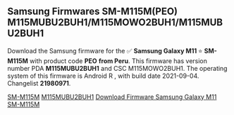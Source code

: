 <h2>Samsung Firmwares SM-M115M(PEO) M115MUBU2BUH1/M115MOWO2BUH1/M115MUBU2BUH1</h2>
Download the Samsung firmware for the ✅ <strong>Samsung Galaxy M11 </strong> ⭐ <strong>SM-M115M</strong> with product code <strong>PEO</strong> <strong> from Peru</strong>. This firmware has version number PDA <strong>M115MUBU2BUH1</strong> and CSC M115MOWO2BUH1. The operating system of this firmware is Android R , with build date 2021-09-04. Changelist <strong>21980971</strong>.


[SM-M115M](https://samfirm.shop/samsung/model/SM-M115M)
[M115MUBU2BUH1](https://samfirm.shop/samsung/pda/M115MUBU2BUH1)
[Download Firmware Samsung Galaxy M11 SM-M115M](https://samfirm.shop/samsung/firmware/453364)
